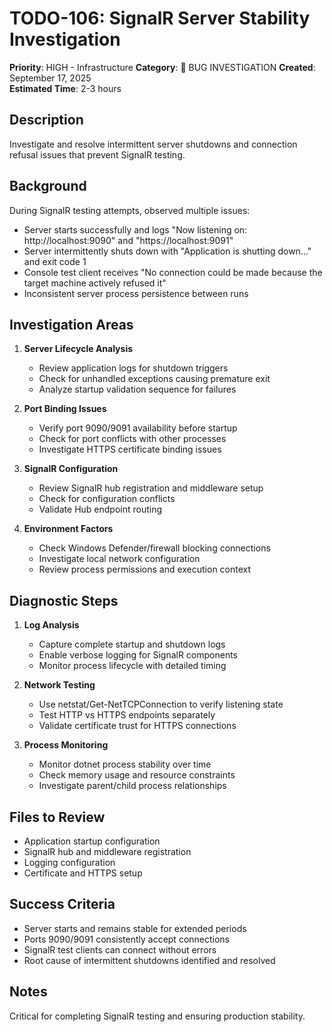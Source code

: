 # TODO-106: SignalR Server Stability Investigation

**Priority**: HIGH - Infrastructure
**Category**: 🔧 BUG INVESTIGATION
**Created**: September 17, 2025  
**Estimated Time**: 2-3 hours

## Description
Investigate and resolve intermittent server shutdowns and connection refusal issues that prevent SignalR testing.

## Background
During SignalR testing attempts, observed multiple issues:
- Server starts successfully and logs "Now listening on: http://localhost:9090" and "https://localhost:9091"
- Server intermittently shuts down with "Application is shutting down..." and exit code 1
- Console test client receives "No connection could be made because the target machine actively refused it"
- Inconsistent server process persistence between runs

## Investigation Areas
1. **Server Lifecycle Analysis**
   - Review application logs for shutdown triggers
   - Check for unhandled exceptions causing premature exit
   - Analyze startup validation sequence for failures

2. **Port Binding Issues**
   - Verify port 9090/9091 availability before startup
   - Check for port conflicts with other processes
   - Investigate HTTPS certificate binding issues

3. **SignalR Configuration**
   - Review SignalR hub registration and middleware setup
   - Check for configuration conflicts
   - Validate Hub endpoint routing

4. **Environment Factors**
   - Check Windows Defender/firewall blocking connections
   - Investigate local network configuration
   - Review process permissions and execution context

## Diagnostic Steps
1. **Log Analysis**
   - Capture complete startup and shutdown logs
   - Enable verbose logging for SignalR components
   - Monitor process lifecycle with detailed timing

2. **Network Testing**
   - Use netstat/Get-NetTCPConnection to verify listening state
   - Test HTTP vs HTTPS endpoints separately
   - Validate certificate trust for HTTPS connections

3. **Process Monitoring**
   - Monitor dotnet process stability over time
   - Check memory usage and resource constraints
   - Investigate parent/child process relationships

## Files to Review
- Application startup configuration
- SignalR hub and middleware registration
- Logging configuration
- Certificate and HTTPS setup

## Success Criteria
- Server starts and remains stable for extended periods
- Ports 9090/9091 consistently accept connections
- SignalR test clients can connect without errors
- Root cause of intermittent shutdowns identified and resolved

## Notes
Critical for completing SignalR testing and ensuring production stability.